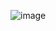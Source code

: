 ![image](https://user-images.githubusercontent.com/73774284/171978527-970ead70-72c2-463c-a641-fc5de02cdf88.png)
